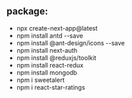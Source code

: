 ## package:

- npx create-next-app@latest
- npm install antd --save
- npm install @ant-design/icons --save
- npm install next-auth
- npm install @reduxjs/toolkit
- npm install react-redux
- npm install mongodb
- npm i sweetalert
- npm i react-star-ratings
